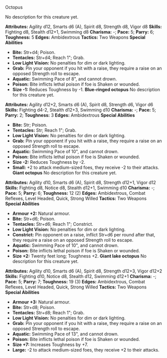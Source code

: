 Octopus

No description for this creature yet.

**Attributes:** Agility d12, Smarts d6 (A), Spirit d8, Strength d8,
Vigor d8
**Skills:** Fighting d8, Stealth d12+1, Swimming d8
**Charisma:** -; **Pace:** 5; **Parry:** 6; **Toughness:** 5
**Edges:** Ambidextrous
**Tactics:** Two Weapons
**Special Abilities**
- **Bite:** Str+d4; Poison.
- **Tentacles:** Str+d4; Reach 1"; Grab.
- **Low Light Vision:** No penalties for dim or dark lighting.
- **Grab:** Pin your opponent if you hit with a raise, they require a
raise on an opposed Strength roll to escape.
- **Aquatic:** Swimming Pace of 8", and cannot drown.
- **Poison:** Bite inflicts lethal poison if foe is Shaken or wounded.
- **Size -1:** Reduces Toughness by -1.
**Blue-ringed octopus**
No description for this creature yet.

**Attributes:** Agility d12+2, Smarts d6 (A), Spirit d8, Strength d6,
Vigor d6
**Skills:** Fighting d4-2, Stealth d12+3, Swimming d10
**Charisma:** -; **Pace:** 5; **Parry:** 2; **Toughness:** 3
**Edges:** Ambidextrous
**Special Abilities**
- **Bite:** Str; Poison.
- **Tentacles:** Str; Reach 1"; Grab.
- **Low Light Vision:** No penalties for dim or dark lighting.
- **Grab:** Pin your opponent if you hit with a raise, they require a
raise on an opposed Strength roll to escape.
- **Aquatic:** Swimming Pace of 10", and cannot drown.
- **Poison:** Bite inflicts lethal poison if foe is Shaken or wounded.
- **Size -2:** Reduces Toughness by -2.
- **Small:** +2 to attack medium-sized foes, they receive -2 to their
attacks.
**Giant octopus**
No description for this creature yet.

**Attributes:** Agility d10, Smarts d6 (A), Spirit d8, Strength d12+1,
Vigor d12
**Skills:** Fighting d8, Notice d8, Stealth d12+1, Swimming d10
**Charisma:** -; **Pace:** 5; **Parry:** 6; **Toughness:** 12 (2)
**Edges:** Ambidextrous, Combat Reflexes, Level Headed, Quick, Strong
Willed
**Tactics:** Two Weapons
**Special Abilities**
- **Armour +2:** Natural armour.
- **Bite:** Str+d6; Poison.
- **Tentacles:** Str+d6; Reach 1"; Constrict.
- **Low Light Vision:** No penalties for dim or dark lighting.
- **Constrict:** Pin opponent on a raise, inflict Str+d6 per round after
that, they require a raise on an opposed Strength roll to escape.
- **Aquatic:** Swimming Pace of 10", and cannot drown.
- **Poison:** Bite inflicts lethal poison if foe is Shaken or wounded.
- **Size +2:** Twenty feet long; Toughness +2.
**Giant lake octopus**
No description for this creature yet.

**Attributes:** Agility d10, Smarts d6 (A), Spirit d8, Strength d12+3,
Vigor d12+2
**Skills:** Fighting d10, Notice d8, Stealth d12, Swimming d12+1
**Charisma:** -; **Pace:** 5; **Parry:** 7; **Toughness:** 19 (3)
**Edges:** Ambidextrous, Combat Reflexes, Level Headed, Quick, Strong
Willed
**Tactics:** Two Weapons
**Special Abilities**
- **Armour +3:** Natural armour.
- **Bite:** Str+d8; Poison.
- **Tentacles:** Str+d8; Reach 1"; Grab.
- **Low Light Vision:** No penalties for dim or dark lighting.
- **Grab:** Pin your opponent if you hit with a raise, they require a
raise on an opposed Strength roll to escape.
- **Aquatic:** Swimming Pace of 13", and cannot drown.
- **Poison:** Bite inflicts lethal poison if foe is Shaken or wounded.
- **Size +7:** Increases Toughness by +7.
- **Large:** -2 to attack medium-sized foes, they receive +2 to their
attacks.

